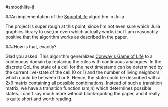 #smoothlife-jl

##An implementation of the [SmoothLife](http://arxiv.org/abs/1111.1567) algorithm in Julia

The project is super rough at this point, since I'm not even sure which Julia graphics library to use,(or even which actually works) but I am reasonably positive that the algorithm works as described in the paper.

###How is that, exactly?

Glad you asked. This algorithm generalizes [Conway's Game of Life](http://en.wikipedia.org/wiki/Conway's_Game_of_Life) to a continuous domain by replacing the rules with continuous analogues. In the discrete GoL the state of a cell for the next timestamp can be determined by the current live-state of the cell (0 or 1) and the number of living neighbors, which could be between 0 or 8. Hence, the state could be described with a 2x9 matrix containing all possible combinations. Instead of such a transition matrix, we have a transition function s(m,n) which determines possible states. I can't say much more without block-quoting the paper, and it really is quite short and worth reading.
